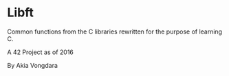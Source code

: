 # Libft
Common functions from the C libraries rewritten for the purpose of learning C.

A 42 Project as of 2016

By Akia Vongdara
